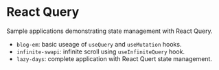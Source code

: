 # React Query

Sample applications demonstrating state management with React Query.

- `blog-em`: basic useage of `useQuery` and `useMutation` hooks.
- `infinite-swapi`: infinite scroll using `useInfiniteQuery` hook.
- `lazy-days`: complete application with React Quert state management.
